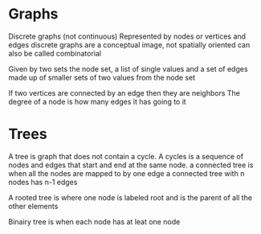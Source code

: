 # Graphs
Discrete graphs (not continuous)
Represented by nodes or vertices and edges
discrete graphs are a conceptual image, not spatially oriented
can also be called combinatorial

Given by two sets the node set, a list of single values and a set of edges made up of smaller sets of two values from the node set

If two vertices are connected by an edge then they are neighbors
The degree of a node is how many edges it has going to it
# Trees
A tree is graph that does not contain a cycle. 
A cycles is a sequence of nodes and edges that start and end at the same node.
a connected tree is when all the nodes are mapped to by one edge
a connected tree with n nodes has n-1 edges

A rooted tree is where one node is labeled root and is the parent of all the other elements

Binairy tree is when each node has at leat one node